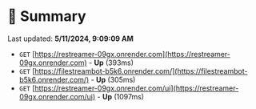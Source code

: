# 📖 Summary
Last updated: **5/11/2024, 9:09:09 AM**

- `GET` [https://restreamer-09gx.onrender.com](https://restreamer-09gx.onrender.com) - **Up** (393ms)
- `GET` [https://filestreambot-b5k6.onrender.com/](https://filestreambot-b5k6.onrender.com/) - **Up** (305ms)
- `GET` [https://restreamer-09gx.onrender.com/ui](https://restreamer-09gx.onrender.com/ui) - **Up** (1097ms)
